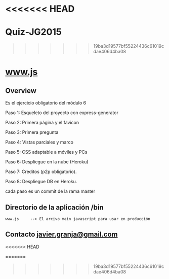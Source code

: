 <<<<<<< HEAD
=======
# Quiz-JG2015
>>>>>>> 19ba3d19577bf55224436c61019cdae406d4ba08
# www.js

## Overview

Es el ejercicio obligatorio del módulo 6 

Paso 1: Esqueleto del proyecto con express-generator

Paso 2: Primera página y el favicon

Paso 3: Primera pregunta

Paso 4: Vistas parciales y marco

Paso 5: CSS adaptable a móviles y PCs

Paso 6: Despliegue en la nube (Heroku)

Paso 7: Creditos (p2p obligatorio).

Paso 8: Despliegue DB en Heroku.

cada paso es un commit de la rama master

## Directorio de la aplicación /bin

    www.js     --> El arcivo main javascript para usar en producción


## Contacto  javier.granja@gmail.com
<<<<<<< HEAD

=======
>>>>>>> 19ba3d19577bf55224436c61019cdae406d4ba08
